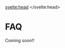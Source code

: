 <svelte:head>
    <title>Append FAQ</title>
    <link rel="canonical" href="https://tryappend.com/faq/">
</svelte:head>

<h1>FAQ</h1>

<p>Coming soon!!</p>
